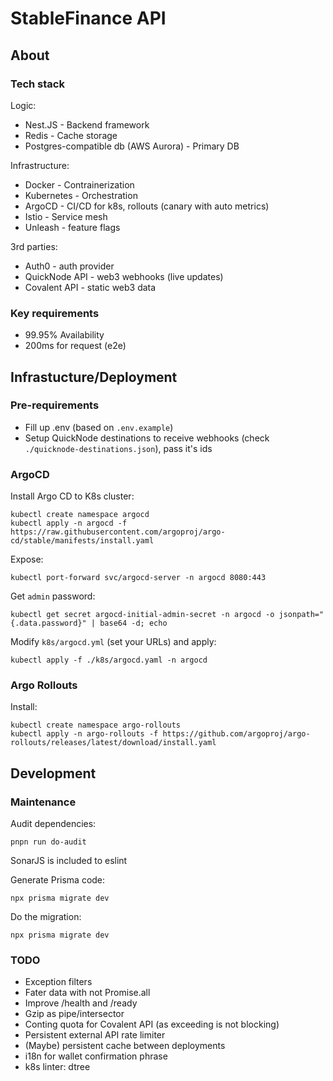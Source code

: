 # StableFinance API

## About

### Tech stack

Logic:
- Nest.JS - Backend framework
- Redis - Cache storage
- Postgres-compatible db (AWS Aurora) - Primary DB

Infrastructure:
- Docker - Contrainerization
- Kubernetes - Orchestration 
- ArgoCD - CI/CD for k8s, rollouts (canary with auto metrics)
- Istio - Service mesh
- Unleash - feature flags

3rd parties:
- Auth0 - auth provider
- QuickNode API - web3 webhooks (live updates)
- Covalent API - static web3 data

### Key requirements

- 99.95% Availability
- 200ms for request (e2e)

## Infrastucture/Deployment

### Pre-requirements

- Fill up .env (based on `.env.example`)
- Setup QuickNode destinations to receive webhooks (check `./quicknode-destinations.json`), pass it's ids

### ArgoCD

Install Argo CD to K8s cluster:
```
kubectl create namespace argocd
kubectl apply -n argocd -f https://raw.githubusercontent.com/argoproj/argo-cd/stable/manifests/install.yaml
```

Expose:
```
kubectl port-forward svc/argocd-server -n argocd 8080:443
```

Get `admin` password:
```
kubectl get secret argocd-initial-admin-secret -n argocd -o jsonpath="{.data.password}" | base64 -d; echo
```

Modify `k8s/argocd.yml` (set your URLs) and apply:
```
kubectl apply -f ./k8s/argocd.yaml -n argocd
```

### Argo Rollouts

Install:
```
kubectl create namespace argo-rollouts
kubectl apply -n argo-rollouts -f https://github.com/argoproj/argo-rollouts/releases/latest/download/install.yaml
```

## Development

### Maintenance

Audit dependencies:
```
pnpn run do-audit
```

SonarJS is included to eslint

Generate Prisma code:
```
npx prisma migrate dev
```

Do the migration:
```
npx prisma migrate dev
```

### TODO

* Exception filters
* Fater data with not Promise.all
* Improve /health and /ready 
* Gzip as pipe/intersector
* Conting quota for Covalent API (as exceeding is not blocking)
* Persistent external API rate limiter
* (Maybe) persistent cache between deployments
* i18n for wallet confirmation phrase
* k8s linter: dtree
